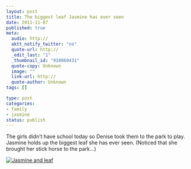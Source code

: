 ```yaml
--- 
layout: post
title: The biggest leaf Jasmine has ever seen
date: 2011-11-07
published: true
meta: 
  audio: http://
  aktt_notify_twitter: "no"
  quote-url: http://
  _edit_last: "1"
  _thumbnail_id: "910060431"
  quote-copy: Unknown
  image: ""
  link-url: http://
  quote-author: Unknown
tags: []

type: post
categories: 
- family
- jasmine
status: publish
---
```

The girls didn't have school today so Denise took them to the park to play. Jasmine holds up the biggest leaf she has ever seen. (Noticed that she brought her stick horse to the park...)

[![](http://media.eick.us/2011/11/photo-e1320704153364-373x500.jpg "Jasmine and leaf")](http://media.eick.us/2011/11/photo.jpg)
